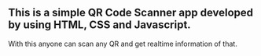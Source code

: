 <h2>This is a simple QR Code Scanner app developed by using HTML, CSS and Javascript.</h2>

With this anyone can scan any QR and get realtime information of that.
